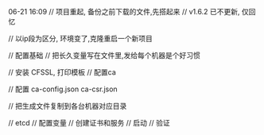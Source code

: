 




06-21 16:09
// 项目重起, 备份之前下载的文件,先搭起来
// v1.6.2 已不更新, 仅回忆

// 以ip段为区分, 环境变了,克隆重启一个新项目


// 配置基础
// 把长久变量写在文件里,发给每个机器是个好习惯


// 安装 CFSSL, 打印模板
// 配置ca

// 配置
ca-config.json
ca-csr.json


// 把生成文件复制到各台机器对应目录


// etcd
// 配置变量
// 创建证书和服务
// 启动
// 验证
